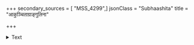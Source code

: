+++
secondary_sources = [ "MSS_4299",]
jsonClass = "Subhaashita"
title = "आकुञ्चिताग्राङ्गुलिना"

+++

<details><summary>Text</summary>

आकुञ्चिताग्राङ्गुलिना ततोऽन्यः किंचित्समावर्जितनेत्रशोभः।  
तिर्यग्विसंसर्पिनखप्रभेण पादेन हैमं विलिलेख पीठम्॥
</details>
